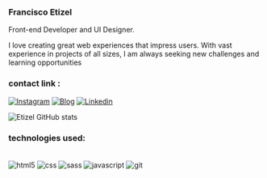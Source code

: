 ### Francisco Etizel
Front-end Developer and UI Designer.

I love creating great web experiences that impress users. With vast experience in projects of all sizes, I am always seeking new challenges and learning opportunities

### contact link :






[![Instagram](https://img.shields.io/badge/Instagram-E4405F?style=for-the-badge&logo=instagram&logoColor=white)](https://www.instagram.com/etiiizel/)
[![Blog](https://img.shields.io/badge/website-000000?style=for-the-badge&logo=About.me&logoColor=white)](https://etizel.github.io/)
[![Linkedin](https://img.shields.io/badge/LinkedIn-0077B5?style=for-the-badge&logo=linkedin&logoColor=white)](https://www.linkedin.com/in/francisco-etizel-a94056191/)



![Etizel GitHub stats](https://github-readme-stats.vercel.app/api?username=etizel&show_icons=true&theme=radical)

### technologies used:


<div> </br>
<img align="center" alt="html5" src="https://img.shields.io/badge/HTML5-E34F26?style=for-the-badge&logo=html5&logoColor=white">
<img align="center" alt="css" src="https://img.shields.io/badge/CSS3-1572B6?style=for-the-badge&logo=css3&logoColor=white">
<img align="center" alt="sass" src="https://img.shields.io/badge/Sass-CC6699?style=for-the-badge&logo=sass&logoColor=white">
<img align="center" alt="javascript" src="https://img.shields.io/badge/JavaScript-F7DF1E?style=for-the-badge&logo=javascript&logoColor=black">
<img align="center" alt="git" src="https://img.shields.io/badge/GIT-E44C30?style=for-the-badge&logo=git&logoColor=white">



</div> 

</br>



